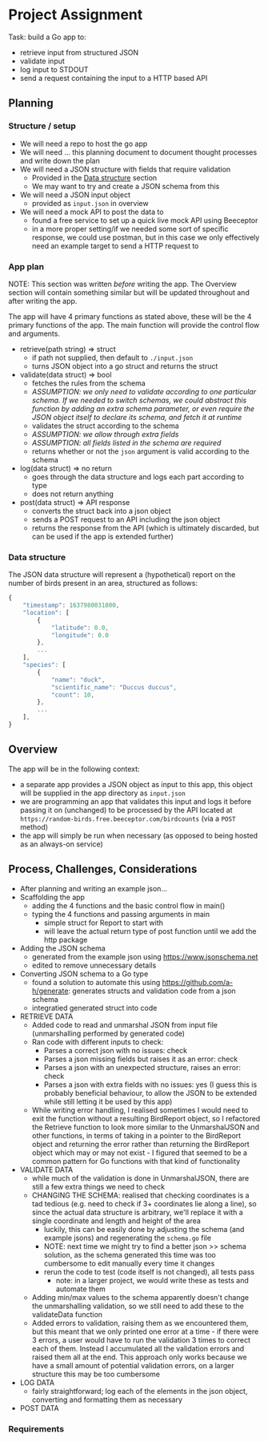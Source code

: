 # Project Assignment

Task: build a Go app to:

- retrieve input from structured JSON
- validate input
- log input to STDOUT
- send a request containing the input to a HTTP based API

## Planning

### Structure / setup

- We will need a repo to host the go app
- We will need ... this planning document to document thought processes and write down the plan
- We will need a JSON structure with fields that require validation
  - Provided in the [Data structure](#data-structure) section
  - We may want to try and create a JSON schema from this
- We will need a JSON input object
  - provided as `input.json` in overview
- We will need a mock API to post the data to
  - found a free service to set up a quick live mock API using Beeceptor
  - in a more proper setting/if we needed some sort of specific response, we could use postman, but in this case we only effectively need an example target to send a HTTP request to

### App plan

NOTE: This section was written *before* writing the app.  The Overview section will contain something similar but will be updated throughout and after writing the app.

The app will have 4 primary functions as stated above, these will be the 4 primary functions of the app.  The main function will provide the control flow and arguments.

- retrieve(path string) => struct
  - if path not supplied, then default to `./input.json`
  - turns JSON object into a go struct and returns the struct
- validate(data struct) => bool
  - fetches the rules from the schema
  - *ASSUMPTION: we only need to validate according to one particular schema.  If we needed to switch schemas, we could abstract this function by adding an extra schema parameter, or even require the JSON object itself to declare its schema, and fetch it at runtime*
  - validates the struct according to the schema
  - *ASSUMPTION: we allow through extra fields*
  - *ASSUMPTION: all fields listed in the schema are required*
  - returns whether or not the `json` argument is valid according to the schema
- log(data struct) => no return
  - goes through the data structure and logs each part according to type
  - does not return anything
- post(data struct) => API response
  - converts the struct back into a json object
  - sends a POST request to an API including the json object
  - returns the response from the API (which is ultimately discarded, but can be used if the app is extended further)

### Data structure

The JSON data structure will represent a (hypothetical) report on the number of birds present in an area, structured as follows:

```js
{
    "timestamp": 1637980031800,
    "location": [
        {
            "latitude": 0.0,
            "longitude": 0.0
        },
        ...
    ],
    "species": [
        {
            "name": "duck",
            "scientific_name": "Duccus duccus",
            "count": 10,
        }, 
        ...
    ],
}
```

## Overview

The app will be in the following context:

- a separate app provides a JSON object as input to this app, this object will be supplied in the app directory as `input.json`
- we are programming an app that validates this input and logs it before passing it on (unchanged) to be processed by the API located at `https://random-birds.free.beeceptor.com/birdcounts` (via a `POST` method)
- the app will simply be run when necessary (as opposed to being hosted as an always-on service)

## Process, Challenges, Considerations

- After planning and writing an example json...
- Scaffolding the app
  - adding the 4 functions and the basic control flow in main()
  - typing the 4 functions and passing arguments in main
    - simple struct for Report to start with
    - will leave the actual return type of post function until we add the http package
- Adding the JSON schema
  - generated from the example json using <https://www.jsonschema.net>
  - edited to remove unnecessary details
- Converting JSON schema to a Go type
  - found a solution to automate this using <https://github.com/a-h/generate>: generates structs and validation code from a json schema
  - integratied generated struct into code
- RETRIEVE DATA
  - Added code to read and unmarshal JSON from input file (unmarshalling performed by generated code)
  - Ran code with different inputs to check:
    - Parses a correct json with no issues: check
    - Parses a json missing fields but raises it as an error: check
    - Parses a json with an unexpected structure, raises an error: check
    - Parses a json with extra fields with no issues: yes (I guess this is probably beneficial behaviour, to allow the JSON to be extended while still letting it be used by this app)
  - While writing error handling, I realised sometimes I would need to exit the function without a resulting BirdReport object, so I refactored the Retrieve function to look more similar to the UnmarshalJSON and other functions, in terms of taking in a pointer to the BirdReport object and returning the error rather than returning the BirdReport object which may or may not exist - I figured that seemed to be a common pattern for Go functions with that kind of functionality
- VALIDATE DATA
  - while much of the validation is done in UnmarshalJSON, there are still a few extra things we need to check
  - CHANGING THE SCHEMA: realised that checking coordinates is a tad tedious (e.g. need to check if 3+ coordinates lie along a line), so since the actual data structure is arbitrary, we'll replace it with a single coordinate and length and height of the area
    - luckily, this can be easily done by adjusting the schema (and example jsons) and regenerating the `schema.go` file
    - NOTE: next time we might try to find a better json >> schema solution, as the schema generated this time was too cumbersome to edit manually every time it changes
    - rerun the code to test (code itself is not changed), all tests pass
      - note: in a larger project, we would write these as tests and automate them
  - Adding min/max values to the schema apparently doesn't change the unmarshalling validation, so we still need to add these to the validateData function
  - Added errors to validation, raising them as we encountered them, but this meant that we only printed one error at a time - if there were 3 errors, a user would have to run the validation 3 times to correct each of them.  Instead I accumulated all the validation errors and raised them all at the end.  This approach only works because we have a small amount of potential validation errors, on a larger structure this may be too cumbersome
- LOG DATA
  - fairly straightforward; log each of the elements in the json object, converting and formatting them as necessary
- POST DATA

### Requirements
